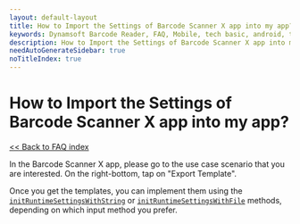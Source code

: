 ```yaml
---
layout: default-layout
title: How to Import the Settings of Barcode Scanner X app into my app?
keywords: Dynamsoft Barcode Reader, FAQ, Mobile, tech basic, android, template, driver license, settings
description: How to Import the Settings of Barcode Scanner X app into my app?
needAutoGenerateSidebar: true
noTitleIndex: true
---
```


# How to Import the Settings of Barcode Scanner X app into my app?

[<< Back to FAQ index](index.html)


In the Barcode Scanner X app, please go to the use case scenario that you are interested. On the right-bottom, tap on "Export Template". 

Once you get the templates, you can implement them using the [`initRuntimeSettingsWithString`](../api-reference/primary-parameter-and-runtime-settings-advanced.html#initruntimesettingswithstring) or [`initRuntimeSettingsWithFile`](../api-reference/primary-parameter-and-runtime-settings-advanced.html#initruntimesettingswithfile) methods, depending on which input method you prefer.